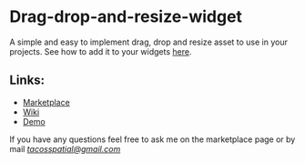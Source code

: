 # Drag-drop-and-resize-widget

A simple and easy to implement drag, drop and resize asset to use in your projects.
See how to add it to your widgets [here](https://github.com/MonsieurDupont/Drag-drop-and-resize-widget/wiki).

## Links:

- [Marketplace]()
- [Wiki](https://github.com/MonsieurDupont/Drag-drop-and-resize-widget/wiki)
- [Demo]()

If you have any questions feel free to ask me on the marketplace page or by mail *tacosspatial@gmail.com*
